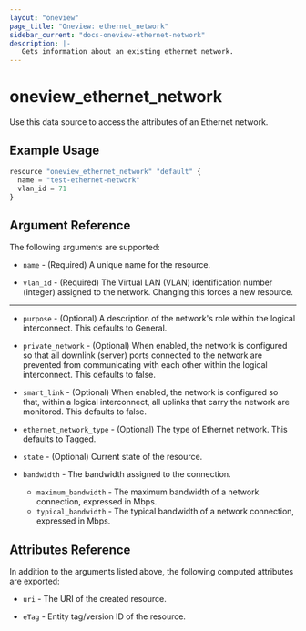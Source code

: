 ```yaml
---
layout: "oneview"
page_title: "Oneview: ethernet_network"
sidebar_current: "docs-oneview-ethernet-network"
description: |-
   Gets information about an existing ethernet network.
---
```


# oneview\_ethernet\_network

Use this data source to access the attributes of an Ethernet network.

## Example Usage

```js
resource "oneview_ethernet_network" "default" {
  name = "test-ethernet-network"
  vlan_id = 71
}
```

## Argument Reference

The following arguments are supported:

* `name` - (Required) A unique name for the resource.

* `vlan_id` - (Required) The Virtual LAN (VLAN) identification number (integer) assigned to the network.
Changing this forces a new resource.

- - -

* `purpose` - (Optional) A description of the network's role within the logical interconnect.
  This defaults to General.

* `private_network` - (Optional) When enabled, the network is configured so that all downlink (server) ports
  connected to the network are prevented from communicating with each other within the logical interconnect.
  This defaults to false.

* `smart_link` - (Optional) When enabled, the network is configured so that, within a logical interconnect,
  all uplinks that carry the network are monitored. This defaults to false.

* `ethernet_network_type` - (Optional) The type of Ethernet network. This defaults to Tagged.

* `state` - (Optional) Current state of the resource.

* `bandwidth` - The bandwidth assigned to the connection. 
  *  `maximum_bandwidth` - The maximum bandwidth of a network connection, expressed in Mbps.
  *  `typical_bandwidth` - The typical bandwidth of a network connection, expressed in Mbps.

## Attributes Reference

In addition to the arguments listed above, the following computed attributes are exported:

* `uri` - The URI of the created resource.

* `eTag` - Entity tag/version ID of the resource.
